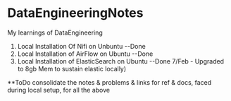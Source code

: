 # DataEngineeringNotes
My learnings of DataEngineering

1. Local Installation Of Nifi on Unbuntu --Done
2. Local Installation of AirFlow on Ubuntu   --Done  
3. Local Installation of ElasticSearch on Ubuntu  --Done
7/Feb - Upgraded to 8gb Mem to sustain elastic locally)

**ToDo consolidate the notes & problems & links for ref & docs, faced during local setup, for all the above

